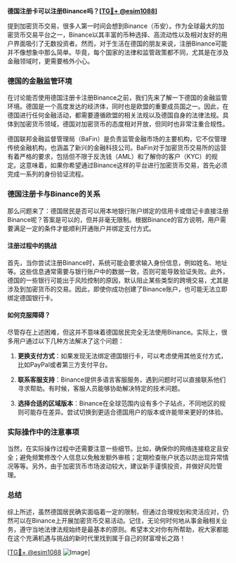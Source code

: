 **德国注册卡可以注册Binance吗？[[TG💪+ @esim1088](https://t.me/s/esim1088)]**

提到加密货币交易，很多人第一时间会想到Binance（币安）。作为全球最大的加密货币交易平台之一，Binance以其丰富的币种选择、高流动性以及相对友好的用户界面吸引了无数投资者。然而，对于生活在德国的朋友来说，注册Binance可能并不像想象中那么简单。毕竟，每个国家的法律和监管政策都不同，尤其是在涉及金融领域时，更需要格外小心。

### 德国的金融监管环境

在讨论能否使用德国注册卡注册Binance之前，我们先来了解一下德国的金融监管环境。德国是一个高度发达的经济体，同时也是欧盟的重要成员国之一。因此，在德国进行任何金融活动，都需要遵循欧盟的相关法规以及德国自身的法律法规。具体到加密货币领域，德国对加密货币的态度相对开放，但同时也非常注重合规性。

德国联邦金融监督管理局（BaFin）是负责监管金融市场的主要机构，它不仅管理传统金融机构，也涵盖了新兴的金融科技公司。BaFin对于加密货币交易所的运营有着严格的要求，包括但不限于反洗钱（AML）和了解你的客户（KYC）的规定。这意味着，如果你希望通过Binance这样的平台进行加密货币交易，首先必须完成一系列的身份验证流程。

### 德国注册卡与Binance的关系

那么问题来了：德国居民是否可以用本地银行账户绑定的信用卡或借记卡直接注册Binance呢？答案是可以的，但并非毫无限制。根据Binance的官方说明，用户需要满足一定的条件才能顺利开通账户并绑定支付方式。

#### 注册过程中的挑战

首先，当你尝试注册Binance时，系统可能会要求输入身份信息，例如姓名、地址等。这些信息通常需要与银行账户中的数据一致，否则可能导致验证失败。此外，德国的一些银行可能出于风险控制的原因，默认阻止某些类型的跨境交易，尤其是涉及到加密货币的交易。因此，即使你成功创建了Binance账户，也可能无法立即绑定德国银行卡。

#### 如何克服障碍？

尽管存在上述困难，但这并不意味着德国居民完全无法使用Binance。实际上，很多用户通过以下几种方法解决了这个问题：

1. **更换支付方式**：如果发现无法绑定德国银行卡，可以考虑使用其他支付方式，比如PayPal或者第三方支付平台。
   
2. **联系客服支持**：Binance提供多语言客服服务，遇到问题时可以直接联系他们寻求帮助。有时候，客服人员能够协助解决特定的技术问题。

3. **选择合适的区域版本**：Binance在全球范围内设有多个子站点，不同地区的规则可能存在差异。尝试切换到更适合德国用户的版本或许能带来更好的体验。

### 实际操作中的注意事项

当然，在实际操作过程中还需要注意一些细节。比如，确保你的网络连接稳定且安全；避免频繁修改个人信息以免触发额外审核；定期检查账户状态以防出现异常情况等等。另外，由于加密货币市场波动较大，建议新手谨慎投资，并做好风险管理。

### 总结

综上所述，虽然德国居民确实面临着一定的限制，但通过合理规划和灵活应对，仍然可以在Binance上开展加密货币交易活动。记住，无论何时何地从事金融相关业务，遵守当地法律法规始终是最基本的原则。希望本文对你有所帮助，祝大家都能在这个充满机遇与挑战的新时代里找到属于自己的财富增长之路！

[[TG💪+ @esim1088](https://t.me/s/esim1088) ![Image](https://i.postimg.cc/4NQfJmqS/Snipaste-2025-05-13-00-14-12.png)]
